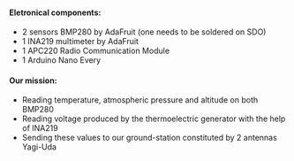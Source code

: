 #### Eletronical components:
- 2 sensors BMP280 by AdaFruit (one needs to be soldered on SDO)
- 1 INA219 multimeter by AdaFruit
- 1 APC220 Radio Communication Module 
- 1 Arduino Nano Every

#### Our mission:
- Reading temperature, atmospheric pressure and altitude on both BMP280
- Reading voltage produced by the thermoelectric generator with the help of INA219
- Sending these values to our ground-station constituted by 2 antennas Yagi-Uda
